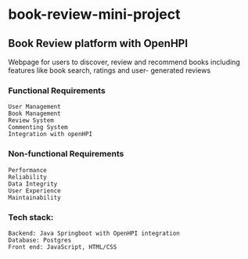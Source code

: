 # book-review-mini-project
## Book Review platform with OpenHPI 
Webpage for users to discover, review and recommend books including features like book search, ratings and user- generated reviews
### Functional Requirements
```
User Management
Book Management
Review System
Commenting System
Integration with openHPI
```
### Non-functional Requirements
```
Performance
Reliability
Data Integrity
User Experience
Maintainability
```
### Tech stack:
```
Backend: Java Springboot with OpenHPI integration
Database: Postgres
Front end: JavaScript, HTML/CSS
```


